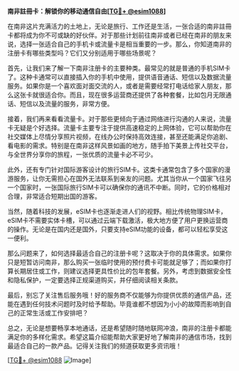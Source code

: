 **南非註冊卡：解锁你的移动通信自由[[TG💪+ @esim1088](https://t.me/s/esim1088)]**

在南非这片充满活力的土地上，无论是旅行、工作还是生活，一张合适的南非註冊卡都将成为你不可或缺的好伙伴。对于那些计划前往南非或者已经在南非的朋友来说，选择一张适合自己的手机卡或流量卡是相当重要的一步。那么，你知道南非的注册卡有哪些类型吗？它们又分别适用于哪些场景呢？

首先，让我们来了解一下南非注册卡的主要种类。最常见的就是普通的手机SIM卡了。这种卡通常可以直接插入你的手机中使用，提供语音通话、短信以及数据流量服务。如果你是一个喜欢面对面交流的人，或者是需要经常打电话给家人朋友，那么这张卡就很适合你。而且，现在很多运营商还提供了各种套餐，比如包月无限通话、短信以及流量的服务，非常方便。

接着，我们再来看看流量卡。对于那些更倾向于通过网络进行沟通的人来说，流量卡无疑是个好选择。流量卡主要专注于提供高速稳定的上网体验，它可以帮助你在社交媒体上尽情分享照片视频，在线办公时保持高效连接，甚至还能满足你追剧、看电影的需求。特别是在南非这样风景如画的地方，随手拍下美景上传社交平台，与全世界分享你的旅程，一张优质的流量卡必不可少。

此外，还有专门针对国际游客设计的旅行SIM卡。这类卡通常包含了多个国家的漫游服务，让你无需担心在国外无法联系到亲友的问题。尤其当你从一个国家飞往另一个国家时，一张国际旅行SIM卡可以确保你的通讯不中断。同时，它的价格相对合理，非常适合短期出国的游客。

当然，随着科技的发展，eSIM卡也逐渐走进人们的视野。相比传统物理SIM卡，eSIM卡不需要实体卡槽，可以通过云端下载激活，极大地方便了用户更换运营商的操作。无论是在国内还是国外，只要支持eSIM功能的设备，都可以轻松享受这一便利。

那么问题来了，如何选择最适合自己的注册卡呢？这取决于你的具体需求。如果你只是短暂访问南非，那么购买一张临时使用的预付费卡可能就足够了；而如果你打算长期居住或工作，则建议选择更具性价比的包年套餐。另外，考虑到数据安全性和隐私保护，一定要选择正规渠道购买，并仔细阅读相关条款。

最后，别忘了关注售后服务哦！好的服务商不仅能够为你提供优质的通信产品，还能在遇到任何技术问题时及时给予帮助。毕竟谁都不想因为小小的故障而影响到自己的正常生活或工作安排吧？

总之，无论是想要畅享本地通话，还是希望随时随地联网冲浪，南非的注册卡都能满足你的多样化需求。希望这篇介绍能帮助大家更好地了解南非的通信市场，找到最适合自己的一款产品。记得关注我们的频道获取更多资讯哦！

[[TG💪+ @esim1088](https://t.me/s/esim1088) ![Image](https://i.postimg.cc/4NQfJmqS/Snipaste-2025-05-13-00-14-12.png)]
